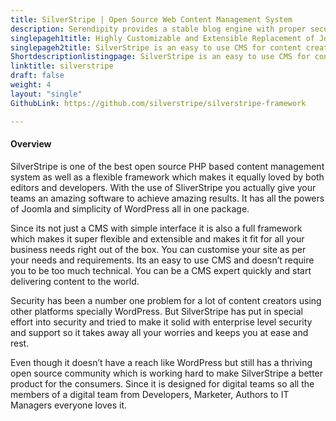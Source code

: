 ```yaml
---
title: SilverStripe | Open Source Web Content Management System
description: Serendipity provides a stable blog engine with proper security measures. Extend functionality via easy to install plugins available at their online repository.
singlepageh1title: Highly Customizable and Extensible Replacement of Joomla
singlepageh2title: SilverStripe is an easy to use CMS for content creators and developers. Customize your website to any level without requiring any prior development knowledge.
Shortdescriptionlistingpage: SilverStripe is an easy to use CMS for content creators and developers. Customize your website to any level without requiring any prior development knowledge.
linktitle: silverstripe
draft: false
weight: 4
layout: "single"
GithubLink: https://github.com/silverstripe/silverstripe-framework

---
```


#### Overview

SilverStripe is one of the best open source PHP based content management system as well as a flexible framework which makes it equally loved by both editors and developers. With the use of SliverStripe you actually give your teams an amazing software to achieve amazing results. It has all the powers of Joomla and simplicity of WordPress all in one package.

Since its not just a CMS with simple interface it is also a full framework which makes it super flexible and extensible and makes it fit for all your business needs right out of the box. You can customise your site as per your needs and requirements. Its an easy to use CMS and doesn’t require you to be too much technical. You can be a CMS expert quickly and start delivering content to the world.

Security has been a number one problem for a lot of content creators using other platforms specially WordPress. But SilverStripe has put in special effort into security and tried to make it solid with enterprise level security and support so it takes away all your worries and keeps you at ease and rest.

Even though it doesn’t have a reach like WordPress but still has a thriving open source community which is working hard to make SilverStripe a better product for the consumers. Since it is designed for digital teams so all the members of a digital team from Developers, Marketer, Authors to IT Managers everyone loves it.
